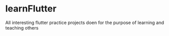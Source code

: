 # learnFlutter

All interesting flutter practice projects doen for the  purpose of learning and teaching others
